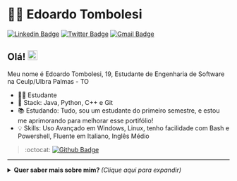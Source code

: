 # :man_technologist: Edoardo Tombolesi

[![Linkedin Badge](https://img.shields.io/badge/-LinkedIn-blue?style=for-the-badge&logo=Linkedin&logoColor=white&link)](www.linkedin.com/in/edoardo-tombolesi)
[![Twitter Badge](https://img.shields.io/badge/-Twitter-1ca0f1?style=for-the-badge&labelColor=1ca0f1&logo=twitter&logoColor=white&link=https://twitter.com/_edoardot)](https://twitter.com/_edoardot)
[![Gmail Badge](https://img.shields.io/badge/-Gmail-c14438?style=for-the-badge&logo=Gmail&logoColor=white&link=mailto:edoardotombolesi8@gmail.com)](mailto:edoardotombolesi8@gmail.com)

## Olá! <img src="https://github.com/lucasgdb/lucasgdb/blob/master/assets/hi.gif" width="22">

Meu nome é Edoardo Tombolesi, 19, Estudante de Engenharia de Software na Ceulp/Ulbra Palmas - TO

- :office_worker: Estudante
- :blue_heart: Stack: Java, Python, C++ e Git
- :books: Estudando: Tudo, sou um estudante do primeiro semestre, e estou me aprimorando para melhorar esse portifólio!
- 💡 Skills: Uso Avançado em Windows, Linux, tenho facilidade com Bash e Powershell, Fluente em Italiano, Inglês Médio

> :octocat: [![Github Badge](https://img.shields.io/badge/GitHub-100000?style=for-the-badge&logo=github&logoColor=white)](https://github.com/PyEdoardo)

---

<details>
  <summary> <b> Quer saber mais sobre mim? </b> <i>(Clique aqui para expandir)</i> </summary>
  <br>
  
  <a href="https://github.com/anuraghazra/github-readme-stats">
    <img align="center" src="https://github-readme-stats.vercel.app/api?username=PyEdoardo&show_icons=true&count_private=true&theme=radical&hide=issues" />
  </a>
  
---
  
  <p align="center">
    <a href="https://github.com/ryo-ma/github-profile-trophy" align="center">
      <img align="center" src="https://github-profile-trophy.vercel.app/?theme=dracula&margin-w=8&column=6&username=PyEdoardo" alt="Trophies" />
    </a>
  </p>

  ## Algumas Tecnologias

  ![Python](https://img.shields.io/badge/-Python-0077C6?style=flat-square&logo=python&logoColor=ff0)
  ![JavaScript](https://img.shields.io/badge/-JavaScript-F7B93E?style=flat-square&logo=javascript&logoColor=fff)
  ![Nodejs](https://img.shields.io/badge/-Node.js-43853d?style=flat-square&logo=Node.js&logoColor=white)
  ![Docker](https://img.shields.io/badge/-Docker-46a2f1?style=flat-square&logo=docker&logoColor=white)
  ![Git](https://img.shields.io/badge/-Git-F05032?style=flat-square&logo=git&logoColor=white)
  ![npm](https://img.shields.io/badge/-NPM-CB3837?style=flat-square&logo=npm&logoColor=white)
  ![VSCode](https://img.shields.io/badge/-VSCode-0085D1?style=flat-square&logo=visual-studio-code&logoColor=white)
  ![Linux](https://img.shields.io/badge/-Linux-16C60C?style=flat-square&logo=linux&logoColor=white)
  ![Windows](https://img.shields.io/badge/-Windows-00ADEF?style=flat-square&logo=windows&logoColor=white)
</details>
